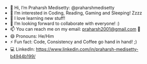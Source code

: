 - 👋 Hi, I’m Praharsh Medisetty: @praharshmedisetty
- 👀 I’m interested in Coding, Reading, Gaming and Sleeping! Zzzz
- 🌱 I love learning new stuff!
- 💞️ I’m looking forward to collaborate with everyone! :)
- 📫 You can reach me on my email: praharsh2001@gmail.com 📧
- 😄 Pronouns: He/Him
- ⚡ Fun fact: Code, Consistency and Coffee go hand in hand! ;)
- 💻 LinkedIn: https://www.linkedin.com/in/praharsh-medisetty-b4944b199/

<!---
praharshmedisetty/praharshmedisetty is a ✨ special ✨ repository because its `README.md` (this file) appears on your GitHub profile.
You can click the Preview link to take a look at your changes.
--->
